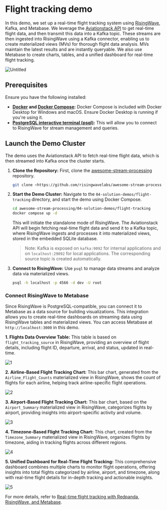 # Flight tracking demo

In this demo, we set up a real-time flight tracking system using [RisingWave](https://risingwave.com/), Kafka, and Metabase. We leverage the [Aviationstack API](https://aviationstack.com/) to get real-time flight data, and then transmit this data into a Kafka topic. These streams are then ingested into RisingWave using a Kafka connector, enabling us to create materialized views (MVs) for thorough flight data analysis. MVs maintain the latest results and are instantly queryable. We also use Metabase to create charts, tables, and a unified dashboard for real-time flight tracking.

![Untitled](https://github.com/user-attachments/assets/3b4d4e4f-758a-46f5-95d4-e6159204cc80)


## Prerequisites

Ensure you have the following installed:

- **[Docker](https://docs.docker.com/get-docker/) and [Docker Compose](https://docs.docker.com/compose/install/):** Docker Compose is included with Docker Desktop for Windows and macOS. Ensure Docker Desktop is running if you're using it.
- **[PostgreSQL interactive terminal (psql)](https://www.postgresql.org/download/):** This will allow you to connect to RisingWave for stream management and queries.

## Launch the Demo Cluster

The demo uses the Aviationstack API to fetch real-time flight data, which is then streamed into Kafka once the cluster starts.

1. **Clone the Repository:** First, clone the [awesome-stream-processing](https://github.com/risingwavelabs/awesome-stream-processing) repository.
    
    ```bash
    git clone <https://github.com/risingwavelabs/awesome-stream-processing.git>
    
    ```
    
2. **Start the Demo Cluster:** Navigate to the `04-solution-demos/flight-tracking` directory, and start the demo using Docker Compose.
    
    ```bash
    cd awesome-stream-processing/04-solution-demos/flight-tracking
    docker compose up -d
    
    ```
    
    This will initiate the standalone mode of RisingWave. The Aviationstack API will begin fetching real-time flight data and send it to a Kafka topic, where RisingWave ingests and processes it into materialized views, stored in the embedded SQLite database.
    
    > Note: Kafka is exposed on `kafka:9092` for internal applications and on `localhost:29092` for local applications. The corresponding source topic is created automatically.
    > 
3. **Connect to RisingWave:** Use `psql` to manage data streams and analyze data via materialized views.
    
    ```bash
    psql -h localhost -p 4566 -d dev -U root
    
    ```

### Connect RisingWave to Metabase

Since RisingWave is PostgreSQL-compatible, you can connect it to Metabase as a data source for building visualizations. This integration allows you to create real-time dashboards on streaming data using RisingWave tables and materialized views. You can access Metabase at `http://localhost:3000` in this demo.


**1. Flights Data Overview Table:** This table is based on `flight_tracking_source` in RisingWave, providing an overview of flight details, including flight ID, departure, arrival, and status, updated in real-time.

![1](https://github.com/user-attachments/assets/2d17659f-d9c7-47ec-baa4-6c9ea1277066)

**2. Airline-Based Flight Tracking Chart:** This bar chart, generated from the `Airline_Flight_Counts` materialized view in RisingWave, shows the count of flights for each airline, helping track airline-specific flight operations. 

![2](https://github.com/user-attachments/assets/96890cb7-4a48-4c1f-aaf3-2660142fa9c2)

**3. Airport-Based Flight Tracking Chart:** This bar chart, based on the `Airport_Summary` materialized view in RisingWave, categorizes flights by airport, providing insights into airport-specific activity and volume. 

![3](https://github.com/user-attachments/assets/60812c26-631a-414f-965c-828cb4140fb3)

**4. Timezone-Based Flight Tracking Chart:** This chart, created from the `Timezone_Summary` materialized view in RisingWave, organizes flights by timezone, aiding in tracking flights across different regions. 

![4](https://github.com/user-attachments/assets/7964a088-f6fd-42e5-9c30-26b01266e772)

**5. Unified Dashboard for Real-Time Flight Tracking:** This comprehensive dashboard combines multiple charts to monitor flight operations, offering insights into total flights categorized by airline, airport, and timezone, along with real-time flight details for in-depth tracking and actionable insights.

![5](https://github.com/user-attachments/assets/f440be56-ebcf-4ee0-b9fc-cec4b6113a39)

For more details, refer to [Real-time flight tracking with Redpanda, RisingWave, and Metabase](https://risingwave.com/blog/real-time-flight-tracking-with-redpanda-risingwave-and-metabase/).

